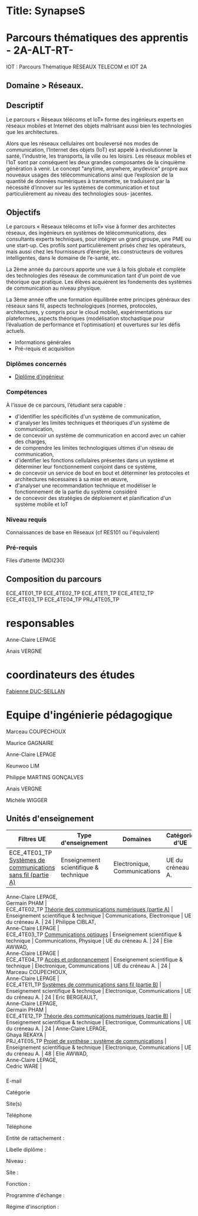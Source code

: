 # Title: SynapseS

#  [ ](/catalogue/2024-2025) Parcours thématiques des apprentis \- 2A-ALT-RT-
IOT : Parcours Thématique RESEAUX TELECOM et IOT 2A

## Domaine > Réseaux.

## Descriptif

Le parcours « Réseaux télécoms et IoT» forme des ingénieurs experts en réseaux
mobiles et Internet des objets maîtrisant aussi bien les technologies que les
architectures.

Alors que les réseaux cellulaires ont bouleversé nos modes de communication,
l’Internet des objets (IoT) est appelé à révolutionner la santé, l’industrie,
les transports, la ville ou les loisirs. Les réseaux mobiles et l’IoT sont par
conséquent les deux grandes composantes de la cinquième génération à venir. Le
concept "anytime, anywhere, anydevice" propre aux nouveaux usages des
télécommunications ainsi que l’explosion de la quantité de données numériques
à transmettre, se traduisent par la nécessité d’innover sur les systèmes de
communication et tout particulièrement au niveau des technologies sous-
jacentes.

## Objectifs

Le parcours « Réseaux télécoms et IoT» vise à former des architectes réseaux,
des ingénieurs en systèmes de télécommunications, des consultants experts
techniques, pour intégrer un grand groupe, une PME ou une start-up. Ces
profils sont particulièrement prisés chez les opérateurs, mais aussi chez les
fournisseurs d’énergie, les constructeurs de voitures intelligentes, dans le
domaine de l’e-santé, etc.

La 2ème année du parcours apporte une vue à la fois globale et complète des
technologies des réseaux de communication tant d'un point de vue théorique que
pratique. Les élèves acquièrent les fondements des systèmes de communication
au niveau physique.

La 3ème année offre une formation équilibrée entre principes généraux des
réseaux sans fil, aspects technologiques (normes, protocoles, architectures, y
compris pour le cloud mobile), expérimentations sur plateformes, aspects
théoriques (modélisation stochastique pour l’évaluation de performance et
l’optimisation) et ouvertures sur les défis actuels.

  * Informations générales
  * Pré-requis et acquisition

### Diplômes concernés

  * [Diplôme d'ingénieur](/catalogue/2024-2025/diplome/4/ING-diplome-d-ingenieur)

### Compétences

À l’issue de ce parcours, l’étudiant sera capable :

  * d'identifier les spécificités d'un système de communication,
  * d'analyser les limites techniques et théoriques d'un système de communication,
  * de concevoir un système de communication en accord avec un cahier des charges,
  * de comprendre les limites technologiques ultimes d'un réseau de communication,
  * d'identifier les fonctions cellulaires présentes dans un système et déterminer leur fonctionnement conjoint dans ce système,
  * de concevoir un service de bout en bout et déterminer les protocoles et architectures nécessaires à sa mise en œuvre,
  * d'analyser une recommandation technique et modéliser le fonctionnement de la partie du système considéré
  * de concevoir des stratégies de déploiement et planification d'un système mobile et IoT

### Niveau requis

Connaissances de base en Réseaux (cf RES101 ou l'équivalent)

### Pré-requis

Files d’attente (MDI230)

##  Composition du parcours

ECE_4TE01_TP ECE_4TE02_TP ECE_4TE11_TP ECE_4TE12_TP ECE_4TE03_TP ECE_4TE04_TP
PRJ_4TE05_TP

# responsables

Anne-Claire LEPAGE

Anais VERGNE

# coordinateurs des études

[Fabienne DUC-SEILLAN](dbbbd999-7ada-4aaa-90e3-503e8bf07547)

# Equipe d'ingénierie pédagogique

Marceau COUPECHOUX

Maurice GAGNAIRE

Anne-Claire LEPAGE

Keunwoo LIM

Philippe MARTINS GONÇALVES

Anais VERGNE

Michèle WIGGER

##  Unités d'enseignement

Filtres  UE | Type d'enseignement | Domaines | Catégorie d'UE | Volume horaire | Responsables | Site pédagogique  
---|---|---|---|---|---|---  
ECE_4TE01_TP [Systèmes de communications sans fil (partie A)](/catalogue/2024-2025/ue/12224/ECE-4TE01-TP-systemes-de-communications-sans-fil-partie-a?from=P5170 "Systèmes de communications sans fil \(partie A\)") | Enseignement scientifique & technique | Electronique, Communications | UE du créneau A. | 24 | Eric BERGEAULT,  
Anne-Claire LEPAGE,  
Germain PHAM |  [ ](https://ecampus.paris-saclay.fr/course/view.php?id=24233)  
ECE_4TE02_TP [Théorie des communications numériques (partie A)](/catalogue/2024-2025/ue/12226/ECE-4TE02-TP-theorie-des-communications-numeriques-partie-a?from=P5170 "Théorie des communications numériques \(partie A\)") | Enseignement scientifique & technique | Communications, Electronique | UE du créneau A. | 24 | Philippe CIBLAT,  
Anne-Claire LEPAGE |  [ ](https://ecampus.paris-saclay.fr/course/view.php?id=9611)  
ECE_4TE03_TP [Communications optiques](/catalogue/2024-2025/ue/12228/ECE-4TE03-TP-communications-optiques?from=P5170 "Communications optiques") | Enseignement scientifique & technique | Communications, Physique | UE du créneau A. | 24 | Elie AWWAD,  
Anne-Claire LEPAGE |  [ ](https://ecampus.paris-saclay.fr/course/view.php?id=20508)  
ECE_4TE04_TP [Accès et ordonnancement](/catalogue/2024-2025/ue/12229/ECE-4TE04-TP-acces-et-ordonnancement?from=P5170 "Accès et ordonnancement") | Enseignement scientifique & technique | Electronique, Communications | UE du créneau A. | 24 | Marceau COUPECHOUX,  
Anne-Claire LEPAGE |  [ ](https://ecampus.paris-saclay.fr/course/view.php?id=20916)  
ECE_4TE11_TP [Systèmes de communications sans fil (partie B)](/catalogue/2024-2025/ue/12225/ECE-4TE11-TP-systemes-de-communications-sans-fil-partie-b?from=P5170 "Systèmes de communications sans fil \(partie B\)") | Enseignement scientifique & technique | Electronique, Communications | UE du créneau A. | 24 | Eric BERGEAULT,  
Anne-Claire LEPAGE,  
Germain PHAM |  [ ](https://c2s.telecom-paristech.fr/TELECOM201/)  
ECE_4TE12_TP [Théorie des communications numériques (partie B)](/catalogue/2024-2025/ue/12227/ECE-4TE12-TP-theorie-des-communications-numeriques-partie-b?from=P5170 "Théorie des communications numériques \(partie B\)") | Enseignement scientifique & technique | Electronique, Communications | UE du créneau A. | 24 | Anne-Claire LEPAGE,  
Ghaya REKAYA |   
PRJ_4TE05_TP [Projet de synthèse : système de communications](/catalogue/2024-2025/ue/12230/PRJ-4TE05-TP-projet-de-synthese-systeme-de-communications?from=P5170 "Projet de synthèse : système de communications") | Enseignement scientifique & technique | Electronique, Communications | UE du créneau A. | 48 | Elie AWWAD,  
Anne-Claire LEPAGE,  
Cedric WARE |  [ ](https://ecampus.paris-saclay.fr/course/view.php?id=11612)  
  
###

E-mail

Catégorie

Site(s)

Téléphone

Téléphone

Entité de rattachement :

Libelle diplôme :

Niveau :

Site :

Fonction :

Programme d'échange :

Régime d'inscription :

